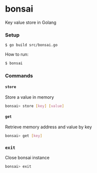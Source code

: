 # bonsai
Key value store in Golang

### Setup
```bash
$ go build src/bonsai.go
```

How to run:
```bash
$ bonsai
```

### Commands

#### `store` 
Store a value in memory
```bash
bonsai> store [key] [value]
```

#### `get` 
Retrieve memory address and value by key
```bash
bonsai> get [key]
```

### `exit` 
Close bonsai instance
```bash
bonsai> exit
```
